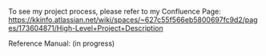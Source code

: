 To see my project process, please refer to my Confluence Page: https://kkinfo.atlassian.net/wiki/spaces/~627c55f566eb5800697fc9d2/pages/173604871/High-Level+Project+Description

Reference Manual: (in progress)
